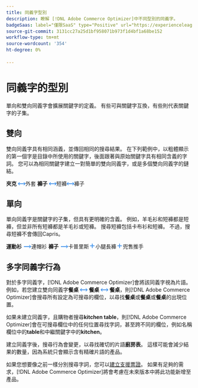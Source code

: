 ```yaml
---
title: 同義字型別
description: 瞭解 [!DNL Adobe Commerce Optimizer]中不同型別的同義字。
badgeSaas: label="僅限SaaS" type="Positive" url="https://experienceleague.adobe.com/zh-hant/docs/commerce/user-guides/product-solutions" tooltip="僅適用於Adobe Commerce as a Cloud Service和Adobe Commerce Optimizer專案(Adobe管理的SaaS基礎結構)。"
source-git-commit: 3131cc27a25d1bf958071b973f1d4bf1a68be152
workflow-type: tm+mt
source-wordcount: '354'
ht-degree: 0%

---
```


# 同義字的型別

單向和雙向同義字會擴展關鍵字的定義。 有些可與關鍵字互換，有些則代表關鍵字的子集。

## 雙向

雙向同義字具有相同涵義，並傳回相同的搜尋結果。 在下列範例中，以粗體顯示的第一個字是目錄中所使用的關鍵字，後面跟著與原始關鍵字具有相同含義的字詞。 您可以為相同關鍵字建立一對簡單的雙向同義字，或是多個雙向同義字的鏈結。

**夾克** ![雙向選擇器](../../assets/btn-two-way.png)外套
**褲子** ![雙向選擇器](../../assets/btn-two-way.png)短褲![雙向選擇器](../../assets/btn-two-way.png)褲子

## 單向

單向同義字是關鍵字的子集，但具有更明確的含義。 例如，羊毛衫和短褲都是短褲，但並非所有短褲都是羊毛衫或短褲。 搜尋短褲包括卡布衫和短褲。 不過，搜尋短褲不會傳回Capris。

**運動衫** ![單向選擇器](../../assets/btn-one-way.png)連帽衫
**褲子** ![單向選擇器](../../assets/btn-one-way.png)卡普里斯![多個單向選擇器](../../assets/btn-multiple-one-way.png)小腿長褲![多個單向選擇器](../../assets/btn-multiple-one-way.png)兜售推手

## 多字同義字行為

對於多字同義字，[!DNL Adobe Commerce Optimizer]會將該同義字視為片語。 例如，若您建立雙向同義字&#x200B;**餐桌** ![雙向選擇器](../../assets/btn-two-way.png) **餐桌** ![雙向選擇器](../../assets/btn-two-way.png) **餐桌**，則[!DNL Adobe Commerce Optimizer]會搜尋所有設定為可搜尋的欄位，以尋找&#x200B;**餐桌**&#x200B;或&#x200B;**餐桌**&#x200B;或&#x200B;**餐桌**&#x200B;的出現位置。

如果未建立同義字，且購物者搜尋&#x200B;**kitchen table**，則[!DNL Adobe Commerce Optimizer]會在可搜尋欄位中的任何位置尋找字詞，甚至跨不同的欄位，例如名稱欄位中的&#x200B;**table**&#x200B;和中繼關鍵字中的&#x200B;**kitchen**。

建立同義字後，搜尋行為會變更，以尋找確切的片語&#x200B;**廚房表**。 這樣可能會減少結果的數量，因為系統只會顯示含有精確片語的產品。

如果您想要像之前一樣分別搜尋字詞，您可以[建立支援票證](https://experienceleague.adobe.com/zh-hant/docs/commerce-knowledge-base/kb/help-center-guide/magento-help-center-user-guide)。 如果有足夠的需求，[!DNL Adobe Commerce Optimizer]將會考慮在未來版本中將此功能新增至產品。
